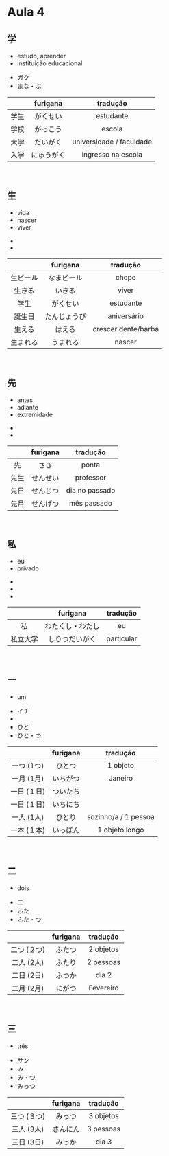# Aula 4


## 学
<ul><li>estudo, aprender</li><li>instituição educacional</li></ul>

<ul><li>ガク</li><li>まな・ぶ</li></ul>

|  | furigana | tradução |
|:---:|:---:|:---:|
| 学生 | がくせい | estudante |
| 学校 | がっこう | escola |
| 大学 | だいがく | universidade / faculdade |
| 入学 | にゅうがく | ingresso na escola |

<br>


## 生
<ul><li>vida</li><li>nascer</li><li>viver</li></ul>

<ul><li></li><li></li></ul>

|  | furigana | tradução |
|:---:|:---:|:---:|
| 生ビール | なまビール | chope |
| 生きる | いきる | viver |
| 学生 | がくせい | estudante |
| 誕生日 | たんじょうび | aniversário |
| 生える | はえる | crescer dente/barba |
| 生まれる | うまれる | nascer |

<br>


## 先
<ul><li>antes</li><li>adiante</li><li>extremidade</li></ul>

<ul><li></li><li></li></ul>

|  | furigana | tradução |
|:---:|:---:|:---:|
| 先 | さき | ponta |
| 先生 | せんせい | professor |
| 先日 | せんじつ | dia no passado |
| 先月 | せんげつ | mês passado |

<br>


## 私
<ul><li>eu</li><li>privado</li></ul>

<ul><li></li><li></li><li></li></ul>

|  | furigana | tradução |
|:---:|:---:|:---:|
| 私 | わたくし・わたし | eu |
| 私立大学 | しりつだいがく | particular |
<br>


## 一
- um

<ul><li>イチ</li><li></li><li>ひと</li><li>ひと・つ</li></ul>

|  | furigana | tradução |
|:---:|:---:|:---:|
| 一つ (1つ) | ひとつ | 1 objeto |
| 一月 (1月) | いちがつ | Janeiro |
| 一日 (１日) | ついたち |  |
| 一日 (１日) | いちにち |  |
| 一人 (1人) | ひとり | sozinho/a / 1 pessoa |
| 一本 (１本) | いっぽん | 1 objeto longo |

<br>


## 二
- dois

<ul><li>二</li><li>ふた</li><li>ふた・つ</li></ul>

|  | furigana | tradução |
|:---:|:---:|:---:|
| 二つ (２つ) | ふたつ | 2 objetos |
| 二人 (2人) | ふたり | 2 pessoas |
| 二日 (2日) | ふつか | dia 2 |
| 二月 (2月) | にがつ | Fevereiro |

<br>


## 三
- três

<ul><li>サン</li><li>み</li><li>み・つ</li><li>みっつ</li></ul>

|  | furigana | tradução |
|:---:|:---:|:---:|
| 三つ (３つ) | みっつ | 3 objetos |
| 三人 (3人) | さんにん | 3 pessoas |
| 三日 (3日) | みっか | dia 3 |   